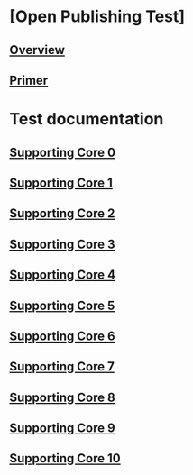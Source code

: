 # [Open Publishing Test]
## [Overview](getting-started/overview.md)
## [Primer](getting-started/primer.md)

# Test documentation
## [Supporting Core 0](supporting-core-0.md)
## [Supporting Core 1](supporting-core-1.md)
## [Supporting Core 2](supporting-core-2.md)
## [Supporting Core 3](supporting-core-3.md)
## [Supporting Core 4](supporting-core-4.md)
## [Supporting Core 5](supporting-core-5.md)
## [Supporting Core 6](supporting-core-6.md)
## [Supporting Core 7](supporting-core-7.md)
## [Supporting Core 8](supporting-core-8.md)
## [Supporting Core 9](supporting-core-9.md)
## [Supporting Core 10](supporting-core-10.md)